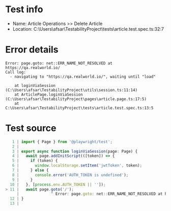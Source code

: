 # Test info

- Name: Article Operations >> Delete Article
- Location: C:\Users\afsar\TestabilityProject\tests\article.test.spec.ts:32:7

# Error details

```
Error: page.goto: net::ERR_NAME_NOT_RESOLVED at https://qa.realworld.io/
Call log:
  - navigating to "https://qa.realworld.io/", waiting until "load"

    at loginViaSession (C:\Users\afsar\TestabilityProject\utils\session.ts:11:14)
    at ArticlePage.loginViaSession (C:\Users\afsar\TestabilityProject\pages\article.page.ts:17:5)
    at C:\Users\afsar\TestabilityProject\tests\article.test.spec.ts:13:5
```

# Test source

```ts
   1 | import { Page } from '@playwright/test';
   2 |
   3 | export async function loginViaSession(page: Page) {
   4 |   await page.addInitScript(([token]) => {
   5 |     if (token) {
   6 |       window.localStorage.setItem('jwtToken', token);
   7 |     } else {
   8 |       console.error('AUTH_TOKEN is undefined');
   9 |     }
  10 |   }, [process.env.AUTH_TOKEN || '']);
> 11 |   await page.goto('/');
     |              ^ Error: page.goto: net::ERR_NAME_NOT_RESOLVED at https://qa.realworld.io/
  12 | }
  13 |
```